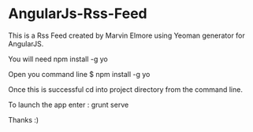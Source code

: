 # AngularJs-Rss-Feed

This is a Rss Feed created by Marvin Elmore using Yeoman generator for AngularJS. 

You will need npm install -g yo 

Open you command line $ npm install -g yo

Once this is successful cd into project directory from the command line. 

To launch the app enter : grunt serve

Thanks :)
